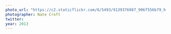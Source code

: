 ```yaml
---
photo_url: "https://c2.staticflickr.com/6/5493/9139376987_906f556b79_h.jpg"
photographer: Nate Croft
twitter:
year: 2013
---
```

